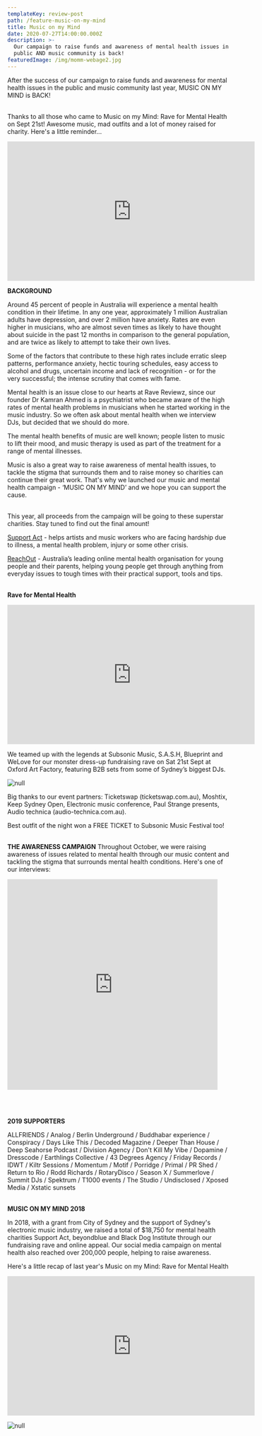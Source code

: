 ```yaml
---
templateKey: review-post
path: /feature-music-on-my-mind
title: Music on my Mind
date: 2020-07-27T14:00:00.000Z
description: >-
  Our campaign to raise funds and awareness of mental health issues in the
  public AND music community is back!
featuredImage: /img/momm-webage2.jpg
---
```

After the success of our campaign to raise funds and awareness for mental health issues in the public and music community last year, MUSIC ON MY MIND is BACK!
<br><br>

Thanks to all those who came to Music on my Mind: Rave for Mental Health on Sept 21st! Awesome music, mad outfits and a lot of money raised for charity. Here's a little reminder...

<iframe src="https://www.facebook.com/plugins/video.php?href=https%3A%2F%2Fwww.facebook.com%2Fravereviewz%2Fvideos%2F538396260257901%2F&show_text=0&width=560" width="560" height="315" style="border:none;overflow:hidden" scrolling="no" frameborder="0" allowTransparency="true" allowFullScreen="true"></iframe>

**BACKGROUND**

Around 45 percent of people in Australia will experience a mental health condition in their lifetime. In any one year, approximately 1 million Australian adults have depression, and over 2 million have anxiety. Rates are even higher in musicians, who are almost seven times as likely to have thought about suicide in the past 12 months in comparison to the general population, and are twice as likely to attempt to take their own lives.

Some of the factors that contribute to these high rates include erratic sleep patterns, performance anxiety, hectic touring schedules, easy access to alcohol and drugs, uncertain income and lack of recognition - or for the very successful; the intense scrutiny that comes with fame.

Mental health is an issue close to our hearts at Rave Reviewz, since our founder Dr Kamran Ahmed is a psychiatrist who became aware of the high rates of mental health problems in musicians when he started working in the music industry. So we often ask about mental health when we interview DJs, but decided that we should do more.

The mental health benefits of music are well known; people listen to music to lift their mood, and music therapy is used as part of the treatment for a range of mental illnesses.

Music is also a great way to raise awareness of mental health issues, to tackle the stigma that surrounds them and to raise money so charities can continue their great work. That's why we launched our music and mental health campaign - ‘MUSIC ON MY MIND’ and we hope you can support the cause.
<br><br>

This year, all proceeds from the campaign will be going to these superstar charities. Stay tuned to find out the final amount!

[Support Act](https://supportact.org.au/) - helps artists and music workers who are facing hardship due to illness, a mental health problem, injury or some other crisis.

[ReachOut](https://www.facebook.com/ReachOutAUS/) - Australia’s leading online mental health organisation for young people and their parents, helping young people get through anything from everyday issues to tough times with their practical support, tools and tips.
<br><br>

**Rave for Mental Health**

<iframe src="https://www.facebook.com/plugins/video.php?href=https%3A%2F%2Fwww.facebook.com%2Fravereviewz%2Fvideos%2F962827144074615%2F&show_text=0&width=560" width="560" height="315" style="border:none;overflow:hidden" scrolling="no" frameborder="0" allowTransparency="true" allowFullScreen="true"></iframe>

We teamed up with the legends at Subsonic Music, S.A.S.H, Blueprint and WeLove for our monster dress-up fundraising rave on Sat 21st Sept at Oxford Art Factory, featuring B2B sets from some of Sydney’s biggest DJs.

![null](/img/momm2019.jpg)

Big thanks to our event partners: Ticketswap (ticketswap.com.au), Moshtix, Keep Sydney Open, Electronic music conference, Paul Strange presents, Audio technica (audio-technica.com.au).

Best outfit of the night won a FREE TICKET to Subsonic Music Festival too!
<br><br>

**THE AWARENESS CAMPAIGN**
Throughout October, we were raising awareness of issues related to mental health through our music content and tackling the stigma that surrounds mental health conditions. Here's one of our interviews: 

<iframe src="https://www.facebook.com/plugins/video.php?href=https%3A%2F%2Fwww.facebook.com%2Fravereviewz%2Fvideos%2F2486057034781603%2F&show_text=0&width=476" width="476" height="476" style="border:none;overflow:hidden" scrolling="no" frameborder="0" allowTransparency="true" allowFullScreen="true"></iframe>

<br><br>

**2019 SUPPORTERS**

ALLFRIENDS / Analog / Berlin Underground / Buddhabar experience / Conspiracy / Days Like This / Decoded Magazine / Deeper Than House / Deep Seahorse Podcast / Division Agency / Don't Kill My Vibe / Dopamine / Dresscode / Earthlings Collective / 43 Degrees Agency / Friday Records / IDWT / Kiltr Sessions / Momentum / Motif / Porridge / Primal / PR Shed / Return to Rio / Rodd Richards / RotaryDisco / Season X / Summerlove / Summit DJs / Spektrum / T1000 events / The Studio / Undisclosed / Xposed Media / Xstatic sunsets 
<br><br>

**MUSIC ON MY MIND 2018**

In 2018, with a grant from City of Sydney and the support of Sydney's electronic music industry, we raised a total of $18,750 for mental health charities Support Act, beyondblue and Black Dog Institute through our fundraising rave and online appeal. Our social media campaign on mental health also reached over 200,000 people, helping to raise awareness. 

Here's a little recap of last year's Music on my Mind: Rave for Mental Health

<iframe src="https://www.facebook.com/plugins/video.php?href=https%3A%2F%2Fwww.facebook.com%2Fravereviewz%2Fvideos%2F359731594802468%2F&show_text=0&width=560" width="560" height="315" style="border:none;overflow:hidden" scrolling="no" frameborder="0" allowTransparency="true" allowFullScreen="true"></iframe>

![null](/img/event-image.png)
